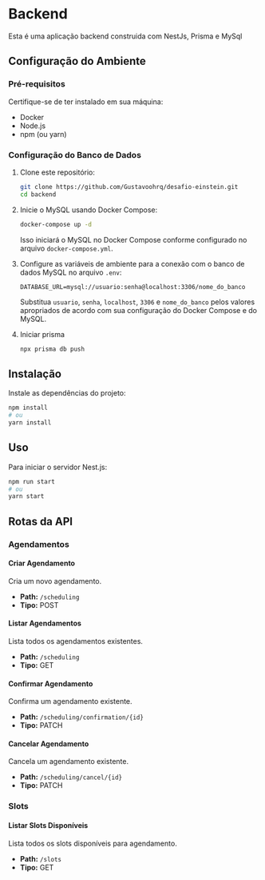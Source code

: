 
# Backend

Esta é uma aplicação backend construida com NestJs, Prisma e MySql

## Configuração do Ambiente

### Pré-requisitos

Certifique-se de ter instalado em sua máquina:

- Docker
- Node.js
- npm (ou yarn)

### Configuração do Banco de Dados

1. Clone este repositório:
   ```bash
   git clone https://github.com/Gustavoohrq/desafio-einstein.git
   cd backend
   ```

2. Inicie o MySQL usando Docker Compose:
   ```bash
   docker-compose up -d
   ```
   Isso iniciará o MySQL no Docker Compose conforme configurado no arquivo `docker-compose.yml`.

3. Configure as variáveis de ambiente para a conexão com o banco de dados MySQL no arquivo `.env`:
   ```
   DATABASE_URL=mysql://usuario:senha@localhost:3306/nome_do_banco
   ```
   Substitua `usuario`, `senha`, `localhost`, `3306` e `nome_do_banco` pelos valores apropriados de acordo com sua configuração do Docker Compose e do MySQL.
4. Iniciar prisma
   ```bash
   npx prisma db push
   ```

## Instalação

Instale as dependências do projeto:

```bash
npm install
# ou
yarn install
```

## Uso

Para iniciar o servidor Nest.js:

```bash
npm run start
# ou
yarn start
```

## Rotas da API

### Agendamentos

#### Criar Agendamento

Cria um novo agendamento.

- **Path:** `/scheduling`
- **Tipo:** POST

#### Listar Agendamentos

Lista todos os agendamentos existentes.

- **Path:** `/scheduling`
- **Tipo:** GET

#### Confirmar Agendamento

Confirma um agendamento existente.

- **Path:** `/scheduling/confirmation/{id}`
- **Tipo:** PATCH

#### Cancelar Agendamento

Cancela um agendamento existente.

- **Path:** `/scheduling/cancel/{id}`
- **Tipo:** PATCH

### Slots

#### Listar Slots Disponíveis

Lista todos os slots disponíveis para agendamento.

- **Path:** `/slots`
- **Tipo:** GET

